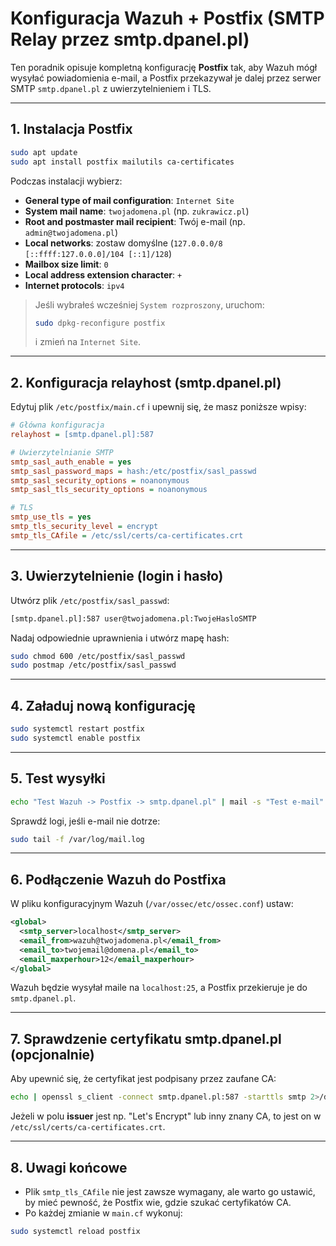 # Konfiguracja Wazuh + Postfix (SMTP Relay przez smtp.dpanel.pl)

Ten poradnik opisuje kompletną konfigurację **Postfix** tak, aby Wazuh mógł wysyłać powiadomienia e-mail,
a Postfix przekazywał je dalej przez serwer SMTP `smtp.dpanel.pl` z uwierzytelnieniem i TLS.

---

## 1. Instalacja Postfix
```bash
sudo apt update
sudo apt install postfix mailutils ca-certificates
```

Podczas instalacji wybierz:

- **General type of mail configuration**: `Internet Site`
- **System mail name**: `twojadomena.pl` (np. `zukrawicz.pl`)
- **Root and postmaster mail recipient**: Twój e-mail (np. `admin@twojadomena.pl`)
- **Local networks**: zostaw domyślne (`127.0.0.0/8 [::ffff:127.0.0.0]/104 [::1]/128`)
- **Mailbox size limit**: `0`
- **Local address extension character**: `+`
- **Internet protocols**: `ipv4`

> Jeśli wybrałeś wcześniej `System rozproszony`, uruchom:
> ```bash
> sudo dpkg-reconfigure postfix
> ```
> i zmień na `Internet Site`.

---

## 2. Konfiguracja relayhost (smtp.dpanel.pl)
Edytuj plik `/etc/postfix/main.cf` i upewnij się, że masz poniższe wpisy:

```ini
# Główna konfiguracja
relayhost = [smtp.dpanel.pl]:587

# Uwierzytelnianie SMTP
smtp_sasl_auth_enable = yes
smtp_sasl_password_maps = hash:/etc/postfix/sasl_passwd
smtp_sasl_security_options = noanonymous
smtp_sasl_tls_security_options = noanonymous

# TLS
smtp_use_tls = yes
smtp_tls_security_level = encrypt
smtp_tls_CAfile = /etc/ssl/certs/ca-certificates.crt
```

---

## 3. Uwierzytelnienie (login i hasło)
Utwórz plik `/etc/postfix/sasl_passwd`:

```bash
[smtp.dpanel.pl]:587 user@twojadomena.pl:TwojeHasloSMTP
```

Nadaj odpowiednie uprawnienia i utwórz mapę hash:
```bash
sudo chmod 600 /etc/postfix/sasl_passwd
sudo postmap /etc/postfix/sasl_passwd
```

---

## 4. Załaduj nową konfigurację
```bash
sudo systemctl restart postfix
sudo systemctl enable postfix
```

---

## 5. Test wysyłki
```bash
echo "Test Wazuh -> Postfix -> smtp.dpanel.pl" | mail -s "Test e-mail" twojemail@domena.pl
```

Sprawdź logi, jeśli e-mail nie dotrze:
```bash
sudo tail -f /var/log/mail.log
```

---

## 6. Podłączenie Wazuh do Postfixa
W pliku konfiguracyjnym Wazuh (`/var/ossec/etc/ossec.conf`) ustaw:
```xml
<global>
  <smtp_server>localhost</smtp_server>
  <email_from>wazuh@twojadomena.pl</email_from>
  <email_to>twojemail@domena.pl</email_to>
  <email_maxperhour>12</email_maxperhour>
</global>
```

Wazuh będzie wysyłał maile na `localhost:25`, a Postfix przekieruje je do `smtp.dpanel.pl`.

---

## 7. Sprawdzenie certyfikatu smtp.dpanel.pl (opcjonalnie)
Aby upewnić się, że certyfikat jest podpisany przez zaufane CA:
```bash
echo | openssl s_client -connect smtp.dpanel.pl:587 -starttls smtp 2>/dev/null | openssl x509 -noout -issuer -subject
```

Jeżeli w polu **issuer** jest np. "Let's Encrypt" lub inny znany CA, to jest on w `/etc/ssl/certs/ca-certificates.crt`.

---

## 8. Uwagi końcowe
- Plik `smtp_tls_CAfile` nie jest zawsze wymagany, ale warto go ustawić, by mieć pewność, że Postfix wie, gdzie szukać certyfikatów CA.
- Po każdej zmianie w `main.cf` wykonuj:
```bash
sudo systemctl reload postfix
```
